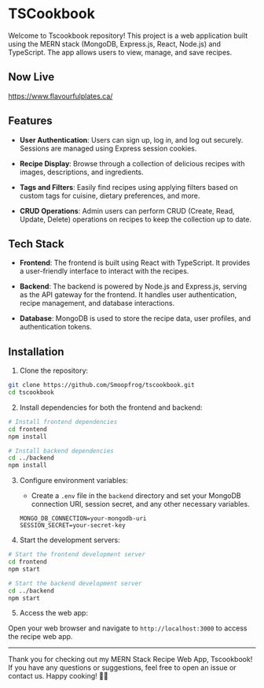 # TSCookbook

Welcome to Tscookbook repository! This project is a web application built using the MERN stack (MongoDB, Express.js, React, Node.js) and TypeScript. The app allows users to view, manage, and save recipes.

## Now Live

https://www.flavourfulplates.ca/

## Features

- **User Authentication**: Users can sign up, log in, and log out securely. Sessions are managed using Express session cookies.

- **Recipe Display**: Browse through a collection of delicious recipes with images, descriptions, and ingredients.

- **Tags and Filters**: Easily find recipes using applying filters based on custom tags for cuisine, dietary preferences, and more.

- **CRUD Operations**: Admin users can perform CRUD (Create, Read, Update, Delete) operations on recipes to keep the collection up to date.

## Tech Stack

- **Frontend**: The frontend is built using React with TypeScript. It provides a user-friendly interface to interact with the recipes.

- **Backend**: The backend is powered by Node.js and Express.js, serving as the API gateway for the frontend. It handles user authentication, recipe management, and database interactions.

- **Database**: MongoDB is used to store the recipe data, user profiles, and authentication tokens.

## Installation

1. Clone the repository:

```bash
git clone https://github.com/Smoopfrog/tscookbook.git
cd tscookbook
```

2. Install dependencies for both the frontend and backend:

```bash
# Install frontend dependencies
cd frontend
npm install

# Install backend dependencies
cd ../backend
npm install
```

3. Configure environment variables:

   - Create a `.env` file in the `backend` directory and set your MongoDB connection URI, session secret, and any other necessary variables.

   ```
   MONGO_DB_CONNECTION=your-mongodb-uri
   SESSION_SECRET=your-secret-key
   ```

4. Start the development servers:

```bash
# Start the frontend development server
cd frontend
npm start

# Start the backend development server
cd ../backend
npm start
```

5. Access the web app:

Open your web browser and navigate to `http://localhost:3000` to access the recipe web app.

---

Thank you for checking out my MERN Stack Recipe Web App, Tscookbook! If you have any questions or suggestions, feel free to open an issue or contact us. Happy cooking! 🍳🥘
